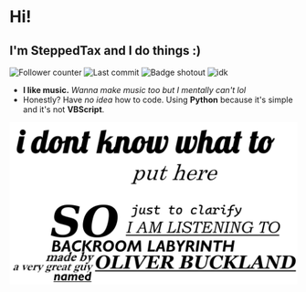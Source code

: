 # Hi!
## I'm SteppedTax and I do things :)

![Follower counter](https://img.shields.io/github/followers/SteppedTax?style=plastic&label=Followed&color=063971&link=https%3A%2F%2Fgithub.com%2FSteppedTax%3Ftab%3Dfollowers "Followers")
![Last commit](https://img.shields.io/github/last-commit/SteppedTax/SteppedTax?style=plastic&label=Last%20commit&color=922B3E&link=https%3A%2F%2Fgithub.com%2FSteppedTax%2FSteppedTax%2Fcommits "Last commit in this repo")
![Badge shotout](https://img.shields.io/badge/Shotout_to-Limyrzzzin-262202?style=plastic&link=https%3A%2F%2Fgithub.com%2FLimyrzzzin "you don't have to click on it")
![idk](https://img.shields.io/badge/I_don't_know-what_to_put_in_here_anymore-8673A1?style=plastic "I actually don't know")

- **I like music.** *Wanna make music too but I mentally can't lol*
- Honestly? Have *no idea* how to code. Using **Python** because it's simple and it's not **VBScript**.

![Banner](https://github.com/SteppedTax/SteppedTax/blob/a3bdd880e9f1b5f0653c85830ff39da185ab1add/profile.png "A very nice profile picture thingy")

